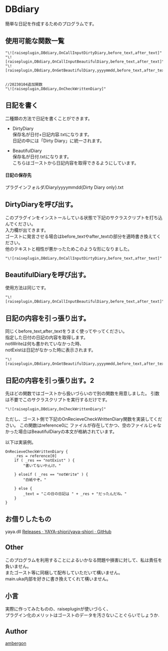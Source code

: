 # DBdiary
簡単な日記を作成するためのプログラムです。

## 使用可能な関数一覧
```
"\![raiseplugin,DBdiary,OnCallInputDirtyDiary,before_text,after_text]"
"\![raiseplugin,DBdiary,OnCallInputBeautifulDiary,before_text,after_text]"
"\![raiseplugin,DBdiary,OnGetBeautifulDiary,yyyymmdd,before_text,after_text,notWrite,notExist]"


//20230104追加関数
"\![raiseplugin,DBdiary,OnCheckWrittenDiary]"
```

## 日記を書く
二種類の方法で日記を書くことができます。
- DirtyDiary<br>
    保存名が日付+日記内容.txtになります。<br>
    日記の中には「Dirty Diary」に統一されます。<br>

- BeautifulDiary<br>
    保存名が日付.txtになります。<br>
    こちらはゴーストから日記内容を取得できるようにしています。<br>

#### 日記の保存先
プラグインフォルダ/Diary/yyyymmdd{Dirty Diary only}.txt


## DirtyDiaryを呼び出す。
このプラグインをインストールしている状態で下記のサクラスクリプトを打ち込んでください。<br>
入力欄が出てきます。<br>
ゴーストに発言させる場合はbefore_textやafter_textの部分を適時書き換えてください。<br>
他のテキストと相性が悪かったためこのような形になりました。<br>
```
"\![raiseplugin,DBdiary,OnCallInputDirtyDiary,before_text,after_text]"
```

## BeautifulDiaryを呼び出す。
使用方法は同じです。
```
"\![raiseplugin,DBdiary,OnCallInputBeautifulDiary,before_text,after_text]"
```

## 日記の内容を引っ張り出す。
同じくbefore_text,after_textをうまく使ってやってください。<br>
指定した日付の日記の内容を取得します。<br>
notWriteは何も書かれていなかった時、<br>
notExistは日記がなかった時に表示されます。<br>
```
"\![raiseplugin,DBdiary,OnGetBeautifulDiary,yyyymmdd,before_text,after_text,notWrite,notExist]"
```


## 日記の内容を引っ張り出す。2
先ほどの関数ではゴーストから扱いづらいので別の関数を用意しました。
引数は不要でこのサクラスクリプトを実行するだけです。
```
"\![raiseplugin,DBdiary,OnCheckWrittenDiary]"
```
ただし、ゴースト側で下記のOnRecieveCheckWrittenDiary関数を実装してください。
この関数はreference0に ファイルが存在してかつ、空のファイルじゃなかった場合はBeautifulDiaryの本文が格納されています。

以下は実装例。
```
OnRecieveCheckWrittenDiary {
    _res = reference[0]
    if ( _res == "notExist" ) {
        "書いてないやんけ。"

    } elseif ( _res == "notWrite" ) {
        "白紙やぞ。"

    } else {
        _text = "この日の日記は " + _res + "だったんだね。"
    }
}
```


## お借りしたもの
yaya.dll
[Releases · YAYA-shiori/yaya-shiori · GitHub](https://github.com/YAYA-shiori/yaya-shiori/releases)


## Other
このプログラムを利用することによるいかなる問題や損害に対して、私は責任を負いません。<br>
またゴースト等に同梱して配布していただいて構いません。<br>
main.uka内部を好きに書き換えてくれて構いません。<br>


## 小言
実際に作ってみたものの、raisepluginが使いづらく、<br>
プラグイン化のメリットはゴーストのデータを汚さないことぐらいでしょうか.<br>


## Author
[ambergon](https://twitter.com/Sc_lFoxGon)




